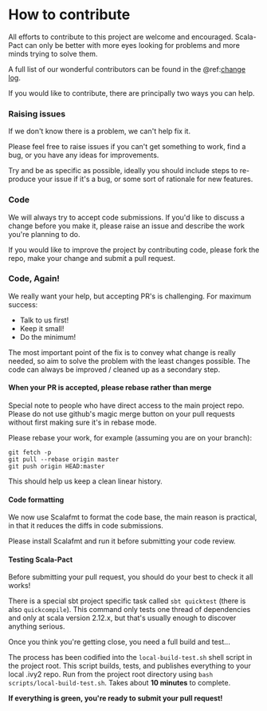 # How to contribute

All efforts to contribute to this project are welcome and encouraged. Scala-Pact can only be better with more eyes looking for problems and more minds trying to solve them.

A full list of our wonderful contributors can be found in the @ref:[change log](change-log.md).

If you would like to contribute, there are principally two ways you can help.

### Raising issues

If we don't know there is a problem, we can't help fix it.

Please feel free to raise issues if you can't get something to work, find a bug, or you have any ideas for improvements.

Try and be as specific as possible, ideally you should include steps to re-produce your issue if it's a bug, or some sort of rationale for new features.

### Code

We will always try to accept code submissions. If you'd like to discuss a change before you make it, please raise an issue and describe the work you're planning to do.

If you would like to improve the project by contributing code, please fork the repo, make your change and submit a pull request.

### Code, Again!

We really want your help, but accepting PR's is challenging.
For maximum success:
- Talk to us first!
- Keep it small!
- Do the minimum!

The most important point of the fix is to convey what change is really needed, so aim to solve the problem with the least changes possible. The code can always be improved / cleaned up as a secondary step.

#### When your PR is accepted, please rebase rather than merge

Special note to people who have direct access to the main project repo. Please do not use github's magic merge button on your pull requests without first making sure it's in rebase mode.

Please rebase your work, for example (assuming you are on your branch):
```
git fetch -p
git pull --rebase origin master
git push origin HEAD:master
```

This should help us keep a clean linear history.

#### Code formatting
We now use Scalafmt to format the code base, the main reason is practical, in that it reduces the diffs in code submissions.

Please install Scalafmt and run it before submitting your code review.

#### Testing Scala-Pact

Before submitting your pull request, you should do your best to check it all works!

There is a special sbt project specific task called `sbt quicktest` (there is also `quickcompile`). This command only tests one thread of dependencies and only at scala version 2.12.x, but that's usually enough to discover anything serious.

Once you think you're getting close, you need a full build and test...

The process has been codified into the `local-build-test.sh` shell script in the project root. This script builds, tests, and publishes everything to your local .ivy2 repo. Run from the project root directory using `bash scripts/local-build-test.sh`. Takes about **10 minutes** to complete.

**If everything is green, you're ready to submit your pull request!**
